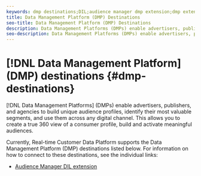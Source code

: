 ```yaml
---
keywords: dmp destinations;DIL;audience manager dmp extension;dmp extension;data management platform;data management platform destinations
title: Data Management Platform (DMP) Destinations
seo-title: Data Management Platform (DMP) Destinations
description: Data Management Platforms (DMPs) enable advertisers, publishers, and agencies to build unique audience profiles, identify their most valuable segments, and use them across any digital channel. This allows you to create a true 360 view of a consumer profile, build and activate meaningful audiences.
seo-description: Data Management Platforms (DMPs) enable advertisers, publishers, and agencies to build unique audience profiles, identify their most valuable segments, and use them across any digital channel. This allows you to create a true 360 view of a consumer profile, build and activate meaningful audiences.
---
```


# [!DNL Data Management Platform] (DMP) destinations {#dmp-destinations}

[!DNL Data Management Platforms] (DMPs) enable advertisers, publishers, and agencies to build unique audience profiles, identify their most valuable segments, and use them across any digital channel. This allows you to create a true 360 view of a consumer profile, build and activate meaningful audiences.

Currently, Real-time Customer Data Platform supports the Data Management Platform (DMP) destinations listed below. For information on how to connect to these destinations, see the individual links:

* [Audience Manager DIL extension](/help/rtcdp/destinations/aam-dil-extension.md)
